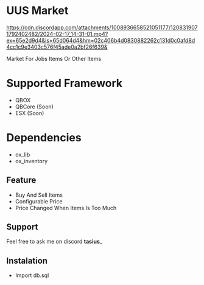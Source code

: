 
# UUS Market

https://cdn.discordapp.com/attachments/1008936658521051177/1208319071792402482/2024-02-17_14-31-01.mp4?ex=65e2d9d4&is=65d064d4&hm=02c406b4d0830882262c131d0c0afd8d4cc1c9e3403c576f45ade0a2bf26f639&

Market For Jobs Items Or Other Items

# Supported Framework
- QBOX
- QBCore (Soon)
- ESX (Soon)

# Dependencies
- ox_lib
- ox_inventory

## Feature

- Buy And Sell Items
- Configurable Price
- Price Changed When Items Is Too Much
## Support

Feel free to ask me on discord **tasius_**


## Instalation

- Import db.sql
